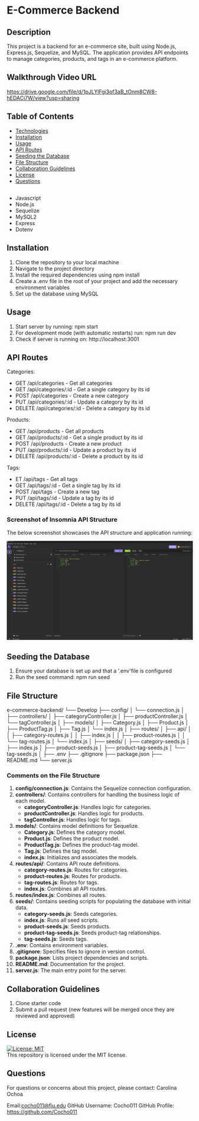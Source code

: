 # E-Commerce Backend

## Description 

This project is a backend for an e-commerce site, built using Node.js, Express.js, Sequelize, and MySQL. The application provides API endpoints to manage categories, products, and tags in an e-commerce platform.

## Walkthrough Video URL

https://drive.google.com/file/d/1pJLYlFgi3of3aB_tOnm8CW8-hEDACi7W/view?usp=sharing


## Table of Contents

- [Technologies](#technologies)
- [Installation](#installation)
- [Usage](#usage)
- [API Routes](#api-routes)
- [Seeding the Database](#seeding-the-database)
- [File Structure](#file-structure)
- [Collaboration Guidelines](#collaboration-guidelines)
- [License](#license)
- [Questions](#questions)

##
- Javascript
- Node.js
- Sequelize
- MySQL2
- Express
- Dotenv

## Installation

1. Clone the repository to your local machine
2. Navigate to the project directory
3. Install the required dependencies using npm install
4. Create a .env file in the root of your project and add the necessary environment variables
5. Set up the database using MySQL

## Usage

1. Start server by running: npm start
2. For development mode (with automatic restarts) run: npm run dev
3. Check if server is running on: http://localhost:3001

## API Routes

Categories: 

- GET /api/categories - Get all categories
- GET /api/categories/:id - Get a single category by its id
- POST /api/categories - Create a new category
- PUT /api/categories/:id - Update a category by its id
- DELETE /api/categories/:id - Delete a category by its id

Products:

- GET /api/products - Get all products
- GET /api/products/:id - Get a single product by its id
- POST /api/products - Create a new product
- PUT /api/products/:id - Update a product by its id
- DELETE /api/products/:id - Delete a product by its id

Tags:

- ET /api/tags - Get all tags
- GET /api/tags/:id - Get a single tag by its id
- POST /api/tags - Create a new tag
- PUT /api/tags/:id - Update a tag by its id
- DELETE /api/tags/:id - Delete a tag by its id

### Screenshot of Insomnia API Structure

The below screenshot showcases the API structure and application running:

![alt text](<assets/Insomnia API structure .png>)

## Seeding the Database

1. Ensure your database is set up and that a '.env'file is configured
2. Run the seed command: npm run seed

## File Structure 

e-commerce-backend/
└── Develop
    ├── config/
    │   └── connection.js
    │
    ├── controllers/
    │   ├── categoryController.js
    │   ├── productController.js
    │   └── tagController.js
    │
    ├── models/
    │   ├── Category.js
    │   ├── Product.js
    │   ├── ProductTag.js
    │   ├── Tag.js
    │   └── index.js
    │
    ├── routes/
    │   ├── api/
    │   │   ├── category-routes.js
    │   │   ├── index.js
    │   │   ├── product-routes.js
    │   │   └── tag-routes.js
    │   └── index.js
    │
    ├── seeds/
    │   ├── category-seeds.js
    │   ├── index.js
    │   ├── product-seeds.js
    │   ├── product-tag-seeds.js
    │   └── tag-seeds.js
    │
├── .env
├── .gitignore
├── package.json
├── README.md
└── server.js


### Comments on the File Structure

1. **config/connection.js**: Contains the Sequelize connection configuration.
2. **controllers/**: Contains controllers for handling the business logic of each model.
   - **categoryController.js**: Handles logic for categories.
   - **productController.js**: Handles logic for products.
   - **tagController.js**: Handles logic for tags.
3. **models/**: Contains model definitions for Sequelize.
   - **Category.js**: Defines the category model.
   - **Product.js**: Defines the product model.
   - **ProductTag.js**: Defines the product-tag model.
   - **Tag.js**: Defines the tag model.
   - **index.js**: Initializes and associates the models.
4. **routes/api/**: Contains API route definitions.
   - **category-routes.js**: Routes for categories.
   - **product-routes.js**: Routes for products.
   - **tag-routes.js**: Routes for tags.
   - **index.js**: Combines all API routes.
5. **routes/index.js**: Combines all routes.
6. **seeds/**: Contains seeding scripts for populating the database with initial data.
   - **category-seeds.js**: Seeds categories.
   - **index.js**: Runs all seed scripts.
   - **product-seeds.js**: Seeds products.
   - **product-tag-seeds.js**: Seeds product-tag relationships.
   - **tag-seeds.js**: Seeds tags.
7. **.env**: Contains environment variables.
8. **.gitignore**: Specifies files to ignore in version control.
9. **package.json**: Lists project dependencies and scripts.
10. **README.md**: Documentation for the project.
11. **server.js**: The main entry point for the server.

## Collaboration Guidelines

1. Clone starter code
2. Submit a pull request (new features will be merged once they are reviewed and approved)

## License

[![License: MIT](https://img.shields.io/badge/License-MIT-yellow.svg)](https://opensource.org/licenses/MIT)
<br>
This repository is licensed under the MIT license.

## Questions

For questions or concerns about this project, please contact: Carolina Ochoa

Email:cocho011@fiu.edu
GitHub Username: Cocho011
GitHub Profile: https://github.com/Cocho011